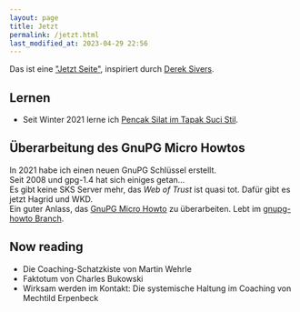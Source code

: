 ```yaml
---
layout: page
title: Jetzt
permalink: /jetzt.html
last_modified_at: 2023-04-29 22:56
---
```

Das ist eine ["Jetzt Seite"](https://nownownow.com/about), 
inspiriert durch [Derek Sivers](https://sive.rs/).   
## Lernen

- Seit Winter 2021 lerne ich [Pencak Silat im Tapak Suci Stil](/tags/pencak-silat).   

## Überarbeitung des GnuPG Micro Howtos

In 2021 habe ich einen neuen GnuPG Schlüssel erstellt.   
Seit 2008 und gpg-1.4 hat sich einiges getan...    
Es gibt keine SKS Server mehr, 
das *Web of Trust* ist quasi tot. 
Dafür gibt es jetzt Hagrid und WKD.    
Ein guter Anlass, das [GnuPG Micro Howto](/gnupg-micro-howto.html) zu überarbeiten.
Lebt im [gnupg-howto Branch]( 
https://github.com/fl3a/florian.latzel.io/commits/gnupg-howto/_posts/2008-11-26-gnupg-micro-howto.md).

## Now reading

- Die Coaching-Schatzkiste von Martin Wehrle
- Faktotum von Charles Bukowski
- Wirksam werden im Kontakt: Die systemische Haltung im Coaching 
von Mechtild Erpenbeck 


